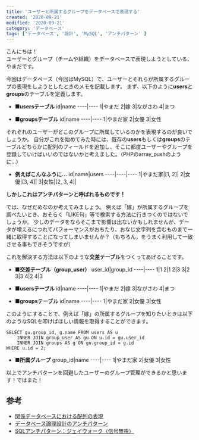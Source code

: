 ```yaml
---
title: 'ユーザーと所属するグループをデータベースで表現する'
created: '2020-09-21'
modified: '2020-09-21'
category: 'データベース'
tags: ['データベース', '設計', 'MySQL', 'アンチパターン' ]
---
```


こんにちは！<br>
ユーザーとグループ（チームや組織）をデータベースで表現しようとしている、やまだです。

今回はデータベース（今回はMySQL）で、ユーザーとそれらが所属するグループの表現をしようとしたときのメモを記載します。
まず、以下のように**users**と**groups**のテーブルを定義します。

- **■usersテーブル**
    id|name
    ----|----
    1|やまだ
    2|嫁
    3|ながさわ
    4|まつ

- **■groupsテーブル**
    id|name
    ----|----
    1|やまだ家
    2|女優
    3|女性

それぞれのユーザーがどこのグループに所属しているのかを表現するのが良いでしょうか。
自分がこれを始めてみた時には、既存の**users**もしくは**groups**のテーブルどちらかに配列のフィールドを追加し、そこに都度ユーザーやグループを登録していけばいいのではないかと考えました。（PHPのarray_pushのように…）

- **例えばこんなふうに…**
    id|name|users
    ----|----|----
    1|やまだ家|[1, 2]|
    2|女優|[3, 4]|
    3|女性|[2, 3, 4]|

**しかしこれはアンチパターンと呼ばれるものです！**

では、なぜだめなのか考えてみましょう。
例えば「嫁」が所属するグループを調べたいとき、おそらく「LIKE句」等で検索する方法に行きつくのではないでしょうか。
少しのデータをならそこまで影響は出ないかもしれませんが、データが増えるにつれてパフォーマンスがおちたり、おなじ文字列を含むものまで一緒に取得することになってしまいませんか？（もちろん，をうまく利用して一致させる事もできそうですが）

これを解決する方法は以下のような**交差テーブル**をつくってあげることです。

- **■交差テーブル（group_user）**
    user_id|group_id
    ----|----
    1|1
    2|1
    2|3
    3|2
    3|3
    4|2
    4|3

- **■usersテーブル**
    id|name
    ----|----
    1|やまだ
    2|嫁
    3|ながさわ
    4|まつ

- **■groupsテーブル**
    id|name
    ----|----
    1|やまだ家
    2|女優
    3|女性


このようにすることで、例えば「嫁」の所属するグループを知りたいときは以下のようなSQLを叩けばほしい情報を取得することができます。
```
SELECT gu.group_id, g.name FROM users AS u
	INNER JOIN group_user AS gu ON u.id = gu.user_id
	INNER JOIN groups AS g ON gu.group_id = g.id
WHERE u.id = 2;
```

- **■所属グループ**
    group_id|name
    ----|----
    1|やまだ家
    2|女優
    3|女性

以上でアンチパターンを回避したユーザーのグループ管理ができるかと思います！ではまた！

## 参考
- [関係データベースにおける配列の表現](http://www.flint.jp/blog/?entry=23)
- [データベース論理設計のアンチパターン](https://kyabatalian.hatenablog.com/entry/2016/12/19/193430)
- [SQLアンチパターン：ジェイウォーク（信号無視）](https://qiita.com/matsuhisa_h/items/6b4e552f4b6eb7d72d60)
